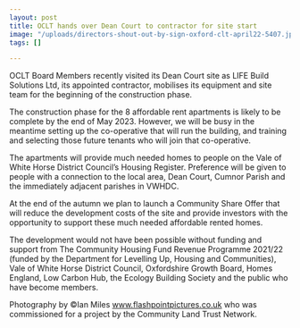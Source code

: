 ```yaml
---
layout: post
title: OCLT hands over Dean Court to contractor for site start
image: "/uploads/directors-shout-out-by-sign-oxford-clt-april22-5407.jpg"
tags: []

---
```

OCLT Board Members recently visited its Dean Court site as LIFE Build Solutions Ltd, its appointed contractor, mobilises its equipment and site team for the beginning of the construction phase.

The construction phase for the 8 affordable rent apartments is likely to be complete by the end of May 2023. However, we will be busy in the meantime setting up the co-operative that will run the building, and training and selecting those future tenants who will join that co-operative.

The apartments will provide much needed homes to people on the Vale of White Horse District Council’s Housing Register. Preference will be given to people with a connection to the local area, Dean Court, Cumnor Parish and the immediately adjacent parishes in VWHDC.

At the end of the autumn we plan to launch a Community Share Offer that will reduce the development costs of the site and provide investors with the opportunity to support these much needed affordable rented homes.   

The development would not have been possible without funding and support from The Community Housing Fund Revenue Programme 2021/22 (funded by the Department for Levelling Up, Housing and Communities), Vale of White Horse District Council, Oxfordshire Growth Board, Homes England, Low Carbon Hub, the Ecology Building Society and the public who have become members.

Photography by ©Ian Miles www.flashpointpictures.co.uk who was commissioned for a project by the Community Land Trust Network.